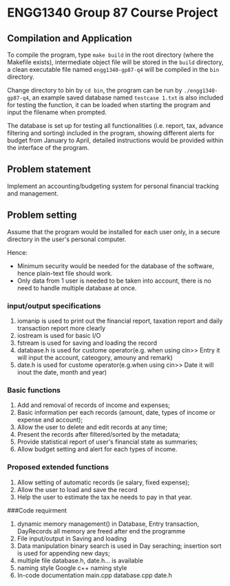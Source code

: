 # ENGG1340 Group 87 Course Project

## Compilation and Application

To compile the program, type `make build` in the root directory (where the Makefile exists), intermediate object file will be stored in the `build` directory, a clean executable file named `engg1340-gp87-q4` will be compiled in the `bin` directory.

Change directory to bin by `cd bin`, the program can be run by `./engg1340-gp87-q4`, an example saved database named `testcase 1.txt` is also included for testing the function, it can be loaded when starting the program and input the filename when prompted.

The database is set up for testing all functionalities (i.e. report, tax, advance filtering and sorting)  included in the program, showing different alerts for budget from January to April, detailed instructions would be provided within the interface of the program.

## Problem statement

Implement an accounting/budgeting system for personal financial tracking and management.

## Problem setting

Assume that the program would be installed for each user only, in a secure directory in the user's personal computer.

Hence:

* Minimum security would be needed for the database of the software, hence plain-text file should work.
* Only data from 1 user is needed to be taken into account, there is no need to handle multiple database at once.

### input/output specifications

1. iomanip is used to print out the financial report, taxation report and daily transaction report more clearly
1. iostream is used for basic I/O
1. fstream is used for saving and loading the record
1. database.h is used for custome operator(e.g. when using cin>> Entry it will input the account, cateogory, amouny and remark)
1. date.h is used for custome operator(e.g.when using cin>> Date it will inout the date, month and year)

### Basic functions

1. Add and removal of records of income and expenses;
1. Basic information per each records (amount, date, types of income or expense and account);
1. Allow the user to delete and edit records at any time;
1. Present the records after filtered/sorted by the metadata;
1. Provide statistical report of user's financial state as summaries;
1. Allow budget setting and alert for each types of income.

### Proposed extended functions
1. Allow setting of automatic records (ie salary, fixed expense);
1. Allow the user to load and save the record
1. Help the user to estimate the tax he needs to pay in that year.

###Code requirment

1. dynamic memory management() in Database, Entry transaction, DayRecords all memory are freed after end the programme 
1. File input/output in Saving and loading 
1. Data manipulation binary search is used in Day seraching; insertion sort is used for appending new days;
1. multiple file database.h, date.h... is available 
1. naming style Google c++ naming style
1. In-code documentation main.cpp database.cpp date.h
